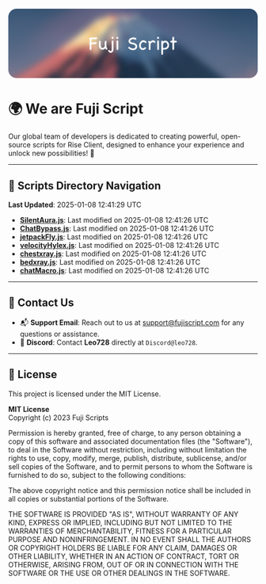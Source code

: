 ![Banner](.github/b.webp)

# 🌍 **We are Fuji Script**

Our global team of developers is dedicated to creating powerful, open-source scripts for Rise Client, designed to enhance your experience and unlock new possibilities! 🌟

---
<!-- SCRIPTS_NAVIGATION_START -->
## 📂 **Scripts Directory Navigation**

**Last Updated**: 2025-01-08 12:41:29 UTC

- **[SilentAura.js](scripts/SilentAura.js)**: Last modified on 2025-01-08 12:41:26 UTC
- **[ChatBypass.js](scripts/ChatBypass.js)**: Last modified on 2025-01-08 12:41:26 UTC
- **[jetpackFly.js](scripts/jetpackFly.js)**: Last modified on 2025-01-08 12:41:26 UTC
- **[velocityHylex.js](scripts/velocityHylex.js)**: Last modified on 2025-01-08 12:41:26 UTC
- **[chestxray.js](scripts/chestxray.js)**: Last modified on 2025-01-08 12:41:26 UTC
- **[bedxray.js](scripts/bedxray.js)**: Last modified on 2025-01-08 12:41:26 UTC
- **[chatMacro.js](scripts/chatMacro.js)**: Last modified on 2025-01-08 12:41:26 UTC

<!-- SCRIPTS_NAVIGATION_END -->

---

## 💬 **Contact Us**  
- 📬 **Support Email**: Reach out to us at [support@fujiscript.com](mailto:support@fujiscript.com) for any questions or assistance.  
- 💬 **Discord**: Contact **Leo728** directly at `Discord@leo728`.

---

## 📜 **License**

This project is licensed under the MIT License.  

**MIT License**  
Copyright (c) 2023 Fuji Scripts  

Permission is hereby granted, free of charge, to any person obtaining a copy of this software and associated documentation files (the "Software"), to deal in the Software without restriction, including without limitation the rights to use, copy, modify, merge, publish, distribute, sublicense, and/or sell copies of the Software, and to permit persons to whom the Software is furnished to do so, subject to the following conditions:  

The above copyright notice and this permission notice shall be included in all copies or substantial portions of the Software.  

THE SOFTWARE IS PROVIDED "AS IS", WITHOUT WARRANTY OF ANY KIND, EXPRESS OR IMPLIED, INCLUDING BUT NOT LIMITED TO THE WARRANTIES OF MERCHANTABILITY, FITNESS FOR A PARTICULAR PURPOSE AND NONINFRINGEMENT. IN NO EVENT SHALL THE AUTHORS OR COPYRIGHT HOLDERS BE LIABLE FOR ANY CLAIM, DAMAGES OR OTHER LIABILITY, WHETHER IN AN ACTION OF CONTRACT, TORT OR OTHERWISE, ARISING FROM, OUT OF OR IN CONNECTION WITH THE SOFTWARE OR THE USE OR OTHER DEALINGS IN THE SOFTWARE.  
